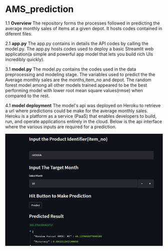 # AMS_prediction

1.1  **Overview**
The repository forms the processes followed in predicting the average monthly sales of items at a given depot. It hosts codes contained in diferent files. 

2.1 **app.py**
The app.py contains in details the API codes by calling the model.py. The app.py hosts codes used to deploy a basic Streamlit web application(a simple and powerful app model that lets you build rich UIs incredibly quickly). 

3.1 **model.py**
 The model.py contains the codes used in the data preprocessing and modeling stage. The variables used to predict the the Average monthly sales are the months,item_no and depot. The random forest model among all other models trained appeared to be the best performing model with lower root mean square values(rmse) when compared to the rest.
 
4.1 **model deployment**
The model's api was deployed on Heroku to retrieve a url where predictions could be make for the average monthly sales. Heroku is a platform as a service (PaaS) that enables developers to build, run, and operate applications entirely in the cloud.
Below is the api interface where the various inputs are required for a prediction.

<p align='center'>
   <img src="images/streamlit_outpt.jpg"
   alt='API prediction UI'
   width=700px/>
   <br>
</p>
